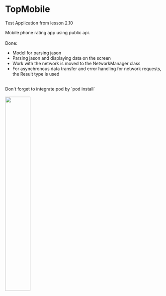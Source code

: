 # TopMobile

Test Application from lesson 2.10

Mobile phone rating app using public api.
<br />
<br />
Done:
* Model for parsing jason
* Parsing jason and displaying data on the screen
* Work with the network is moved to the NetworkManager class
* For asynchronous data transfer and error handling for network requests, the Result type is used
<br />
Don't forget to integrate pod by `pod install`
<br />
<br />

<img src="https://user-images.githubusercontent.com/23638348/235230181-9a7d44ca-43f1-4b63-b6fe-f3879226b3e1.png" width=40% height=40%>
